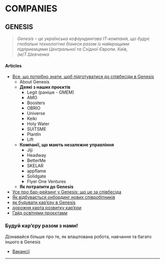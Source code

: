 # COMPANIES

## GENESIS

> _Genesis – це українська кофаундингова ІТ-компанія, що будує глобальні технологічні бізнеси разом із найкращими підприємцями Центральної та Східної Європи._
> _Київ, (м)Т.Шевченка_

#### Articles

* [Все, що потрібно знати, щоб підготуватися до співбесіди в Genesis](https://www.gen.tech/post/vse-sho-potribno-znati-dlya-spivbesidi-v-genesis)
  + About Genesis
  + **Деякі з наших проєктів**
    - Legit (раніше - GMEM)
    - AMO
    - Boosters
    - OBRIO
    - Universe
    - Keiki
    - Holy Water
    - SUITSME
    - PlantIn
    - Lift 
  + **Компанії, що мають незалежне управління**
    - Jiji
    - Headway
    - BetterMe
    - SKELAR
    - appflame
    - Solidgate
    - Flyer One Ventures
  + **Як потрапити до Genesis**
* [Усе про бар-рейзинг у Genesis: що це за співбесіда]()
* [Як відбувається онбординг нових співробітників](https://www.gen.tech/post/onboarding-during-war?utm_source=career&utm_medium=career)
* [як будувати кар’єру в Genesis](https://www.gen.tech/post/yak-buduvati-karyeru-v-genesis?utm_source=career&utm_medium=career)
* [дорожня карта розвитку кар’єри](https://www.gen.tech/post/yak-v-genesis-planuut-roboty?utm_source=career&utm_medium=career)
* [Ґайд освітніми проєктами](https://www.gen.tech/post/gajd-osvitnimy-proyektamy-genesis?utm_source=career&utm_medium=career)



### Будуй кар’єру разом з нами!

Дізнавайся більше про те, як влаштована робота, навчання та багато іншого в Genesis
  + [Вакансії](https://www.gen.tech/career)


- - -






